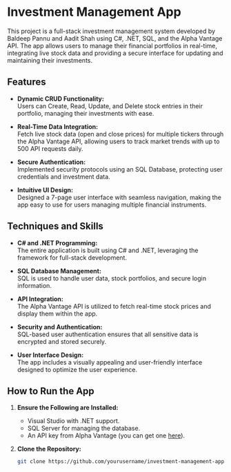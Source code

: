 # Investment Management App

This project is a full-stack investment management system developed by Baldeep Pannu and Aadit Shah using C#, .NET, SQL, and the Alpha Vantage API. The app allows users to manage their financial portfolios in real-time, integrating live stock data and providing a secure interface for updating and maintaining their investments.

## Features
- **Dynamic CRUD Functionality:**  
  Users can Create, Read, Update, and Delete stock entries in their portfolio, managing their investments with ease.
  
- **Real-Time Data Integration:**  
  Fetch live stock data (open and close prices) for multiple tickers through the Alpha Vantage API, allowing users to track market trends with up to 500 API requests daily.
  
- **Secure Authentication:**  
  Implemented security protocols using an SQL Database, protecting user credentials and investment data.
  
- **Intuitive UI Design:**  
  Designed a 7-page user interface with seamless navigation, making the app easy to use for users managing multiple financial instruments.

## Techniques and Skills
- **C# and .NET Programming:**  
  The entire application is built using C# and .NET, leveraging the framework for full-stack development.

- **SQL Database Management:**  
  SQL is used to handle user data, stock portfolios, and secure login information.

- **API Integration:**  
  The Alpha Vantage API is utilized to fetch real-time stock prices and display them within the app.

- **Security and Authentication:**  
  SQL-based user authentication ensures that all sensitive data is encrypted and stored securely.

- **User Interface Design:**  
  The app includes a visually appealing and user-friendly interface designed to optimize the user experience.

## How to Run the App
1. **Ensure the Following are Installed:**
   - Visual Studio with .NET support.
   - SQL Server for managing the database.
   - An API key from Alpha Vantage (you can get one [here](https://www.alphavantage.co/support/#api-key)).

2. **Clone the Repository:**
   ```bash
   git clone https://github.com/yourusername/investment-management-app.git
